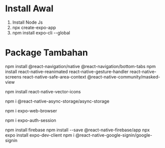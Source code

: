 
# Install Awal
1. Install Node Js
2. npx create-expo-app
3. npm install expo-cli --global


# Package Tambahan
npm install @react-navigation/native @react-navigation/bottom-tabs
npm install react-native-reanimated react-native-gesture-handler react-native-screens react-native-safe-area-context @react-native-community/masked-view


<!-- Icon Text -->
npm install react-native-vector-icons 

<!-- Untuk asyn -->
npm i @react-native-async-storage/async-storage


<!-- Expo WebBrowser adalah browser web yang memiliki tombol navigasi maju dan mundur standar dan dibangun menggunakan teknologi SFSafariViewController. Di sisi lain, WebView adalah komponen tampilan yang digunakan untuk menampilkan konten web dalam suatu aplikasi, namun tidak dirancang untuk menjelajahi web. WebView diimplementasikan menggunakan teknologi UIWebView atau WKWebView -->
npm i expo-web-browser


<!-- expo-auth-session adalah perpustakaan yang bertujuan untuk menyederhanakan hidup kita untuk otorisasi OAuth2 dengan berbagai penyedia yang didukung, di antaranya Google dan Facebook. -->
npm i expo-auth-session


<!-- firebase login -->

npm install firebase
npm install --save @react-native-firebase/app
npx expo install expo-dev-client
npm i @react-native-google-signin/google-signin